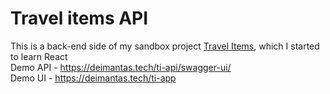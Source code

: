 # Travel items API

This is a back-end side of my sandbox project [Travel Items](https://github.com/leonidasdeimantas/travel-items-ui), which I started to learn React  
Demo API - https://deimantas.tech/ti-api/swagger-ui/  
Demo UI - https://deimantas.tech/ti-app
